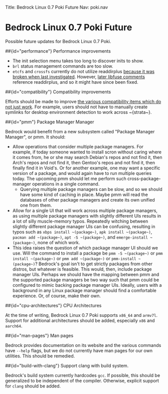 Title: Bedrock Linux 0.7 Poki Future
Nav: poki.nav

Bedrock Linux 0.7 Poki Future
=============================

Possible future updates for Bedrock Linux 0.7 Poki.

##{id="performance"} Performance improvements

- The init selection menu takes too long to discover inits to show.
- `brl` status management commands are too slow.
- `etcfs` and `crossfs` currently do not utilize readdirplus [because it was broken when last investigated](https://github.com/libfuse/libfuse/issues/235).  However, [later libfuse comments](https://github.com/libfuse/libfuse/commit/7b0075c06f171cdac7a3d565463c0e5938dff04d) reference readdirplus, and so it might have since been fixed.

##{id="compatibility"} Compatibility improvements

Efforts should be made to improve [the various compatibility items which do not just work](compatibility-and-workarounds.html).  For example, users should not have to manually create symlinks for desktop environment detection to work across ~{strata~}.

##{id="pmm"} Package Manager Manager

Bedrock would benefit from a new subsystem called "Package Manager Manager", or pmm.  It should:

- Allow operations that consider multiple package managers.  For example, if today someone wanted to install scron without caring where it comes from, he or she may search Debian's repos and not find it, then Arch's repos and not find it, then Gentoo's repos and not find it, then finally find it in Void's.  Or for another example, one may want a specific version of a package, and would again have to run multiple queries today.  The upcoming pmm should let me perform such cross-package-manager operations in a single command.
	- Querying multiple package managers can be slow, and so we should have some kind of caching in place.  Maybe pmm will read the databases of other package managers and create its own unified one from them.
- Allow for a single UI that will work across multiple package managers, as using multiple package managers with slightly different UIs results in a lot of silly muscle-memory typos.  Repeatedly witching between slightly different package manager UIs can be confusing, resulting in typos such as `xbps install ~(package~)`, `apk install ~(package~)`, `pacman add ~(package~)`, `apt -S ~(package~)`, and `emerge-install ~(package~)`, none of which work.
- This idea raises the question of which package manager UI should we use.  Will the command to install a package be `pmm -S ~(package~)` or `pmm install ~(package~)` or `pmm add ~(package~)` or `pmm-install ~(package~)`? Bedrock's goal isn't to get strictly packages from other distros, but whatever is feasible.  This would, then, include package manager UIs.  Perhaps we should have the mapping between pmm and the supported package managers be two way such that pmm could be configured to mimic backing package manager UIs.  Ideally, users with a background in any Linux package manager should find a comfortable experience.  Or, of course, make their own.

##{id="cpu-architectures"} CPU Architectures

At the time of writing, Bedrock Linux 0.7 Poki supports `x86_64` and `armv7l`.  Support for additional architectures should be added, especially `x86` and `aarch64`.

##{id="man-pages"} Man pages

Bedrock provides documentation on its website and the various commands have `--help` flags, but we do not currently have man pages for our own utilities.  This should be remedied.

##{id="build-with-clang"} Support clang with build system.

Bedrock's build system currently hardcodes `gcc`.  If possible, this should be generalized to be independent of the compiler.  Otherwise, explicit support for `clang` should be added.

